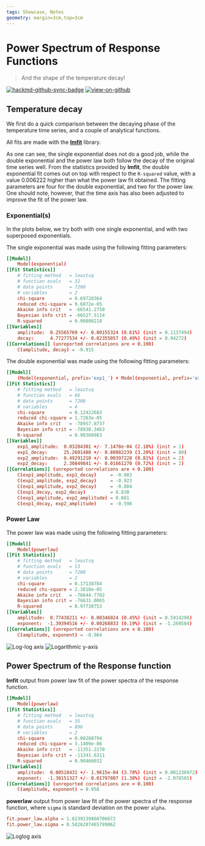 ```yaml
---
tags: Showcase, Notes
geometry: margin=3cm,top=3cm
---
```


# Power Spectrum of Response Functions

> And the shape of the temperature decay!

[![hackmd-github-sync-badge](https://hackmd.io/j4L-EIhRQqGdl5KmiIZ-_w/badge)](https://hackmd.io/@engeir/SyCB0N-_i)
[![view-on-github](https://img.shields.io/badge/View%20on-GitHub-yellowgreen)](https://github.com/engeir/hack-md-notes/blob/main/power-spectrum.md)

## Temperature decay

We first do a quick comparison between the decaying phase of the temperature time
series, and a couple of analytical functions.

All fits are made with the [**lmfit**](https://lmfit.github.io/lmfit-py/) library.

As one can see, the single exponential does not do a good job, while the double
exponential and the power law both follow the decay of the original time series well.
From the statistics provided by **lmfit**, the double exponential fit comes out on top
with respect to the `R-squared` value, with a value $0.006222$ higher than what the
power law fit obtained. The fitting parameters are four for the double exponential, and
two for the power law. One should note, however, that the time axis has also been
adjusted to improve the fit of the power law.

### Exponential(s)

In the plots below, we try both with one single exponential, and with two superposed
exponentials.

The single exponential was made using the following fitting parameters:

```toml
[[Model]]
    Model(exponential)
[[Fit Statistics]]
    # fitting method   = leastsq
    # function evals   = 32
    # data points      = 7200
    # variables        = 2
    chi-square         = 0.69728364
    reduced chi-square = 9.6872e-05
    Akaike info crit   = -66541.2750
    Bayesian info crit = -66527.5114
    R-squared          = 0.90800218
[[Variables]]
    amplitude:  0.25565769 +/- 0.00155324 (0.61%) (init = 0.1137494)
    decay:      4.77277534 +/- 0.02355057 (0.49%) (init = 8.94272)
[[Correlations]] (unreported correlations are < 0.100)
    C(amplitude, decay) = -0.915
```

The double exponential was made using the following fitting parameters:

```toml
[[Model]]
    (Model(exponential, prefix='exp1_') + Model(exponential, prefix='exp2_'))
[[Fit Statistics]]
    # fitting method   = leastsq
    # function evals   = 66
    # data points      = 7200
    # variables        = 4
    chi-square         = 0.12422683
    reduced chi-square = 1.7263e-05
    Akaike info crit   = -78957.8737
    Bayesian info crit = -78930.3463
    R-squared          = 0.98360983
[[Variables]]
    exp1_amplitude:  0.03284301 +/- 7.1478e-04 (2.18%) (init = 1)
    exp1_decay:      25.2601488 +/- 0.80882239 (3.20%) (init = 80)
    exp2_amplitude:  0.49291210 +/- 0.00397228 (0.81%) (init = 2)
    exp2_decay:      2.30849841 +/- 0.01661270 (0.72%) (init = 2)
[[Correlations]] (unreported correlations are < 0.100)
    C(exp1_amplitude, exp1_decay)     = -0.983
    C(exp2_amplitude, exp2_decay)     = -0.923
    C(exp1_amplitude, exp2_decay)     = -0.884
    C(exp1_decay, exp2_decay)         = 0.830
    C(exp1_amplitude, exp2_amplitude) = 0.661
    C(exp1_decay, exp2_amplitude)     = -0.598
```

### Power Law

The power law was made using the following fitting parameters:

```toml
[[Model]]
    Model(powerlaw)
[[Fit Statistics]]
    # fitting method   = leastsq
    # function evals   = 13
    # data points      = 7200
    # variables        = 2
    chi-square         = 0.17138784
    reduced chi-square = 2.3810e-05
    Akaike info crit   = -76644.7702
    Bayesian info crit = -76631.0065
    R-squared          = 0.97738753
[[Variables]]
    amplitude:  0.77438211 +/- 0.00346024 (0.45%) (init = 0.5914298)
    exponent:  -1.39394516 +/- 0.00268833 (0.19%) (init = -1.269584)
[[Correlations]] (unreported correlations are < 0.100)
    C(amplitude, exponent) = -0.964
```

![Log-log
axis](https://raw.githubusercontent.com/engeir/hack-md-notes/5c18d59d54162b51f663da287d065a095813e90f/assets/pic/deconv-power-spectrum/loglog.png
"Log-log axis")
![Logarithmic
y-axis](https://raw.githubusercontent.com/engeir/hack-md-notes/5c18d59d54162b51f663da287d065a095813e90f/assets/pic/deconv-power-spectrum/semilogy.png
"Logarithmic y-axis")

## Power Spectrum of the Response function

**lmfit** output from power law fit of the power spectra of the response function.

```toml
[[Model]]
    Model(powerlaw)
[[Fit Statistics]]
    # fitting method   = leastsq
    # function evals   = 35
    # data points      = 896
    # variables        = 2
    chi-square         = 0.00280794
    reduced chi-square = 3.1409e-06
    Akaike info crit   = -11351.2270
    Bayesian info crit = -11341.6311
    R-squared          = 0.90466032
[[Variables]]
    amplitude:  0.00518431 +/- 1.9615e-04 (3.78%) (init = 0.001236972)
    exponent:  -1.30151327 +/- 0.01797807 (1.38%) (init = -2.078565)
[[Correlations]] (unreported correlations are < 0.100)
    C(amplitude, exponent) = 0.958
```

**powerlaw** output from power law fit of the power spectra of the response function,
where `sigma` is standard deviation on the power `alpha`.

```toml
fit.power_law.alpha = 1.8239139860706672
fit.power_law.sigma = 0.5826287465799062
```

![Loglog
axis](https://raw.githubusercontent.com/engeir/hack-md-notes/50bb4f5fbdafa6ac5b37facd39610756a802eb85/assets/pic/deconv-power-spectrum/loglog-newest.png
"Loglog axis")
